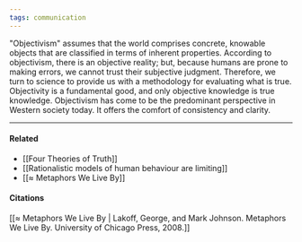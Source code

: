 ```yaml
---
tags: communication
---
```


"Objectivism" assumes that the world comprises concrete, knowable objects that are classified in terms of inherent properties. According to objectivism, there is an objective reality; but, because humans are prone to making errors, we cannot trust their subjective judgment. Therefore, we turn to science to provide us with a methodology for evaluating what is true. Objectivity is a fundamental good, and only objective knowledge is true knowledge. Objectivism has come to be the predominant perspective in Western society today. It offers the comfort of consistency and clarity.

---

#### Related

- [[Four Theories of Truth]]
- [[Rationalistic models of human behaviour are limiting]]
- [[≈ Metaphors We Live By]]

#### Citations

[[≈ Metaphors We Live By | Lakoff, George, and Mark Johnson. Metaphors We Live By. University of Chicago Press, 2008.]]